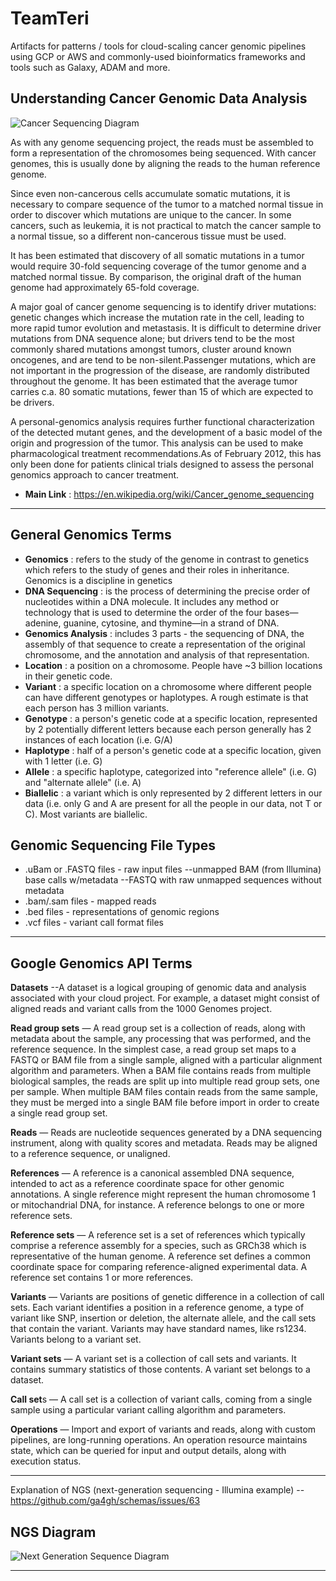 # TeamTeri
Artifacts for patterns / tools for cloud-scaling cancer genomic pipelines using GCP or AWS 
and commonly-used bioinformatics frameworks and tools such as Galaxy, ADAM and more.

## Understanding Cancer Genomic Data Analysis

![Cancer Sequencing Diagram](https://github.com/lynnlangit/TeamTeri/blob/master/Images/SequencingIllustrated.png)

As with any genome sequencing project, the reads must be assembled to form a representation of the chromosomes being sequenced. With cancer genomes, this is usually done by aligning the reads to the human reference genome.

Since even non-cancerous cells accumulate somatic mutations, it is necessary to compare sequence of the tumor to a matched normal tissue in order to discover which mutations are unique to the cancer. In some cancers, such as leukemia, it is not practical to match the cancer sample to a normal tissue, so a different non-cancerous tissue must be used.

It has been estimated that discovery of all somatic mutations in a tumor would require 30-fold sequencing coverage of the tumor genome and a matched normal tissue. By comparison, the original draft of the human genome had approximately 65-fold coverage.

A major goal of cancer genome sequencing is to identify driver mutations: genetic changes which increase the mutation rate in the cell, leading to more rapid tumor evolution and metastasis. It is difficult to determine driver mutations from DNA sequence alone; but drivers tend to be the most commonly shared mutations amongst tumors, cluster around known oncogenes, and are tend to be non-silent.Passenger mutations, which are not important in the progression of the disease, are randomly distributed throughout the genome. It has been estimated that the average tumor carries c.a. 80 somatic mutations, fewer than 15 of which are expected to be drivers.

A personal-genomics analysis requires further functional characterization of the detected mutant genes, and the development of a basic model of the origin and progression of the tumor. This analysis can be used to make pharmacological treatment recommendations.As of February 2012, this has only been done for patients clinical trials designed to assess the personal genomics approach to cancer treatment.

* **Main Link** : https://en.wikipedia.org/wiki/Cancer_genome_sequencing

* * *

## General Genomics Terms

* **Genomics** : refers to the study of the genome in contrast to genetics which refers to the study of genes and their roles in inheritance. Genomics is a discipline in genetics
* **DNA Sequencing** : is the process of determining the precise order of nucleotides within a DNA molecule. It includes any method or technology that is used to determine the order of the four bases—adenine, guanine, cytosine, and thymine—in a strand of DNA.
* **Genomics Analysis** : includes 3 parts - the sequencing of DNA, the assembly of that sequence to create a representation of the original chromosome, and the annotation and analysis of that representation.
* **Location** : a position on a chromosome. People have ~3 billion locations in their genetic code.
* **Variant** : a specific location on a chromosome where different people can have different genotypes or haplotypes. A rough estimate is that each person has 3 million variants.
* **Genotype** : a person's genetic code at a specific location, represented by 2 potentially different letters because each person generally has 2 instances of each location (i.e. G/A)
* **Haplotype** : half of a person's genetic code at a specific location, given with 1 letter (i.e. G)
* **Allele** : a specific haplotype, categorized into "reference allele" (i.e. G) and "alternate allele" (i.e. A)
* **Biallelic** : a variant which is only represented by 2 different letters in our data (i.e. only G and A are present for all the people in our data, not T or C). Most variants are biallelic.

## Genomic Sequencing File Types

* .uBam or .FASTQ files - raw input files
    --unmapped BAM (from Illumina) base calls w/metadata
    --FASTQ with raw unmapped sequences without metadata
* .bam/.sam files - mapped reads
* .bed files - representations of genomic regions
* .vcf files - variant call format files

* * *

## Google Genomics API Terms

**Datasets** --A dataset is a logical grouping of genomic data and analysis associated with your cloud project. For example, a dataset might consist of aligned reads and variant calls from the 1000 Genomes project.

**Read group sets** — A read group set is a collection of reads, along with metadata about the sample, any processing that was performed, and the reference sequence.  In the simplest case, a read group set maps to a FASTQ or BAM file from a single sample, aligned with a particular alignment algorithm and parameters. When a BAM file contains reads from multiple biological samples, the reads are split up into multiple read group sets, one per sample. When multiple BAM files contain reads from the same sample, they must be merged into a single BAM file before import in order to create a single read group set.

**Reads** — Reads are nucleotide sequences generated by a DNA sequencing instrument, along with quality scores and metadata. Reads may be aligned to a reference sequence, or unaligned.

**References** — A reference is a canonical assembled DNA sequence, intended to act as a reference coordinate space for other genomic annotations. A single reference might represent the human chromosome 1 or mitochandrial DNA, for instance. A reference belongs to one or more reference sets.

**Reference sets** — A reference set is a set of references which typically comprise a reference assembly for a species, such as GRCh38 which is representative of the human genome. A reference set defines a common coordinate space for comparing reference-aligned experimental data. A reference set contains 1 or more references.

**Variants** — Variants are positions of genetic difference in a collection of call sets. Each variant identifies a position in a reference genome, a type of variant like SNP, insertion or deletion, the alternate allele, and the call sets that contain the variant. Variants may have standard names, like rs1234. Variants belong to a variant set.

**Variant sets** — A variant set is a collection of call sets and variants. It contains summary statistics of those contents. A variant set belongs to a dataset.

**Call set**s — A call set is a collection of variant calls, coming from a single sample using a particular variant calling algorithm and parameters.

**Operations** — Import and export of variants and reads, along with custom pipelines, are long-running operations. An operation resource maintains state, which can be queried for input and output details, along with execution status.

* * *

Explanation of NGS (next-generation sequencing - Illumina example) --
    https://github.com/ga4gh/schemas/issues/63

## NGS Diagram

![Next Generation Sequence Diagram](https://github.com/lynnlangit/TeamTeri/blob/master/Images/NGS-Workflow.png)

* * *